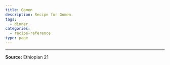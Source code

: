 ```yaml
---
title: Gomen
description: Recipe for Gomen.
tags:
  - dinner
categories:
  - recipe-reference
type: page
---
```


---

**Source:** Ethiopian 21